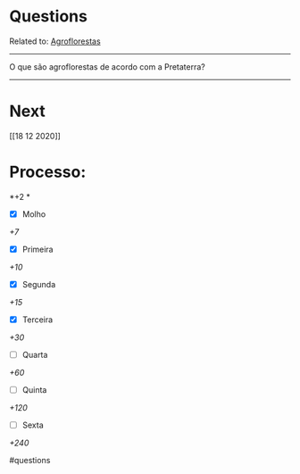 # Questions
Related to: [Agroflorestas](Agroflorestas.md)

---

O que são agroflorestas de acordo com a Pretaterra?

---
# Next
[[18 12 2020]]
# Processo:

*+2 *
- [x] Molho  

*+7* 

- [x] Primeira 

*+10* 

- [x] Segunda

*+15* 

- [x] Terceira 

*+30* 

- [ ] Quarta 

*+60* 

- [ ] Quinta 

*+120* 

- [ ] Sexta 

*+240* 


#questions